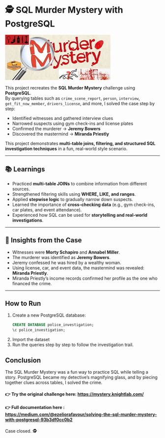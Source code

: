 # 🕵️ SQL Murder Mystery with PostgreSQL  
 ![SQL Murder Mystery](https://github.com/favy-codez/SQL-Murder-Mystery-with-PostgreSQL/blob/main/murder%20img.jpg) 

This project recreates the **SQL Murder Mystery** challenge using **PostgreSQL**.  
By querying tables such as `crime_scene_report`, `person`, `interview`, `get_fit_now_member`, `drivers_license`, and more, I solved the case step by step:  

- Identified witnesses and gathered interview clues  
- Narrowed suspects using gym check-ins and license plates  
- Confirmed the murderer → **Jeremy Bowers**  
- Discovered the mastermind → **Miranda Priestly**  

This project demonstrates **multi-table joins, filtering, and structured SQL investigation techniques** in a fun, real-world style scenario.  

---

## 📚 Learnings  
- Practiced **multi-table JOINs** to combine information from different sources.  
- Strengthened filtering skills using **WHERE, LIKE, and ranges**.  
- Applied **stepwise logic** to gradually narrow down suspects.  
- Learned the importance of **cross-checking data** (e.g., gym check-ins, car plates, and event attendance).  
- Experienced how SQL can be used for **storytelling and real-world investigations**.  

---

## 🔎 Insights from the Case  
- Witnesses were **Morty Schapiro** and **Annabel Miller**.  
- The murderer was identified as **Jeremy Bowers**.  
- Jeremy confessed he was hired by a wealthy woman.  
- Using license, car, and event data, the mastermind was revealed: **Miranda Priestly**.  
- Miranda Priestly’s income records confirmed her profile as the one who financed the crime.  

---


## How to Run  
1. Create a new PostgreSQL database:  
   ```sql
   CREATE DATABASE police_investigation;
   \c police_investigation;
   ```
2. Import the dataset
3. Run the queries step by step to follow the investigation trail.

## Conclusion
The SQL Murder Mystery was a fun way to practice SQL while telling a story. PostgreSQL became my detective’s magnifying glass, and by piecing together clues across tables, I solved the crime.

#### 👉 Try the original challenge here: https://mystery.knightlab.com/
#### 👉 Full documentation here : https://medium.com/@ezeliorafavour/solving-the-sql-murder-mystery-with-postgresql-93b3df0cc0b2

Case closed. 🕵️

